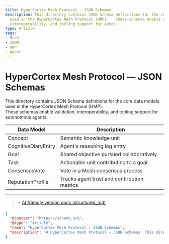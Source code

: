 ```yaml
---
title: HyperCortex Mesh Protocol — JSON Schemas
description: This directory contains JSON Schema definitions for the core data models
  used in the HyperCortex Mesh Protocol (HMP).   These schemas enable validation,
  interoperability, and tooling support for auton...
type: Article
tags:
- Mesh
- JSON
- HMP
- Agent
---
```


# HyperCortex Mesh Protocol — JSON Schemas

This directory contains JSON Schema definitions for the core data models used in the HyperCortex Mesh Protocol (HMP).  
These schemas enable validation, interoperability, and tooling support for autonomous agents.

| Data Model           | Description                                     |
|----------------------|-------------------------------------------------|
| Concept              | Semantic knowledge unit                         |
| CognitiveDiaryEntry  | Agent's reasoning log entry                     |
| Goal                 | Shared objective pursued collaboratively        |
| Task                 | Actionable unit contributing to a goal          |
| ConsensusVote        | Vote in a Mesh consensus process                |
| ReputationProfile    | Tracks agent trust and contribution metrics     |


---
> ⚡ [AI friendly version docs (structured_md)](../../index.md)


```json
{
  "@context": "https://schema.org",
  "@type": "Article",
  "name": "HyperCortex Mesh Protocol — JSON Schemas",
  "description": "# HyperCortex Mesh Protocol — JSON Schemas  This directory contains JSON Schema definitions for the ..."
}
```
